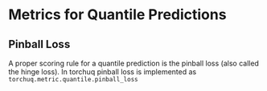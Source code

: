 # Metrics for Quantile Predictions

## Pinball Loss 

A proper scoring rule for a quantile prediction is the pinball loss (also called the hinge loss). In torchuq pinball loss is implemented as ``torchuq.metric.quantile.pinball_loss`` 


